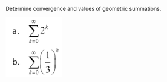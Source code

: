 Determine convergence and values of geometric summations.

![](.SQ4.md.upload/paste-0.3527439748739747)
